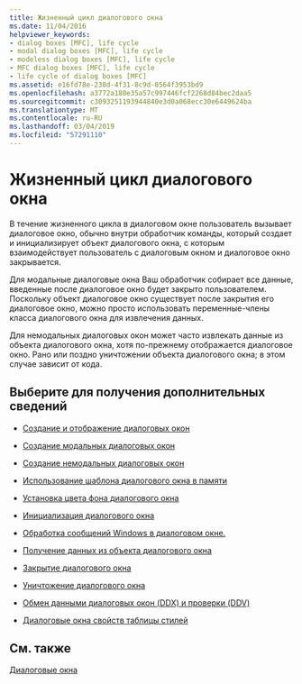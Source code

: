 ```yaml
---
title: Жизненный цикл диалогового окна
ms.date: 11/04/2016
helpviewer_keywords:
- dialog boxes [MFC], life cycle
- modal dialog boxes [MFC], life cycle
- modeless dialog boxes [MFC], life cycle
- MFC dialog boxes [MFC], life cycle
- life cycle of dialog boxes [MFC]
ms.assetid: e16fd78e-238d-4f31-8c9d-8564f3953bd9
ms.openlocfilehash: a3772a180e35a57c997446fcf2268d84bec2daa5
ms.sourcegitcommit: c3093251193944840e3d0a068ecc30e6449624ba
ms.translationtype: MT
ms.contentlocale: ru-RU
ms.lasthandoff: 03/04/2019
ms.locfileid: "57291110"
---
```

# <a name="life-cycle-of-a-dialog-box"></a>Жизненный цикл диалогового окна

В течение жизненного цикла в диалоговом окне пользователь вызывает диалоговое окно, обычно внутри обработчик команды, который создает и инициализирует объект диалогового окна, с которым взаимодействует пользователь с диалоговым окном и диалоговое окно закрывается.

Для модальные диалоговые окна Ваш обработчик собирает все данные, введенные после диалоговое окно будет закрыто пользователем. Поскольку объект диалоговое окно существует после закрытия его диалоговое окно, можно просто использовать переменные-члены класса диалогового окна для извлечения данных.

Для немодальных диалоговых окон может часто извлекать данные из объекта диалогового окна, хотя по-прежнему отображается диалоговое окно. Рано или поздно уничтожении объекта диалогового окна; в этом случае зависит от кода.

## <a name="what-do-you-want-to-know-more-about"></a>Выберите для получения дополнительных сведений

- [Создание и отображение диалоговых окон](../mfc/creating-and-displaying-dialog-boxes.md)

- [Создание модальных диалоговых окон](../mfc/creating-modal-dialog-boxes.md)

- [Создание немодальных диалоговых окон](../mfc/creating-modeless-dialog-boxes.md)

- [Использование шаблона диалогового окна в памяти](../mfc/using-a-dialog-template-in-memory.md)

- [Установка цвета фона диалогового окна](../mfc/setting-the-dialog-boxs-background-color.md)

- [Инициализация диалогового окна](../mfc/initializing-the-dialog-box.md)

- [Обработка сообщений Windows в диалоговом окне.](../mfc/handling-windows-messages-in-your-dialog-box.md)

- [Получение данных из объекта диалогового окна](../mfc/retrieving-data-from-the-dialog-object.md)

- [Закрытие диалогового окна](../mfc/closing-the-dialog-box.md)

- [Уничтожение диалогового окна](../mfc/destroying-the-dialog-box.md)

- [Обмен данными диалоговых окон (DDX) и проверки (DDV)](../mfc/dialog-data-exchange-and-validation.md)

- [Диалоговые окна свойств таблицы стилей](../mfc/property-sheets-and-property-pages-mfc.md)

## <a name="see-also"></a>См. также

[Диалоговые окна](../mfc/dialog-boxes.md)
